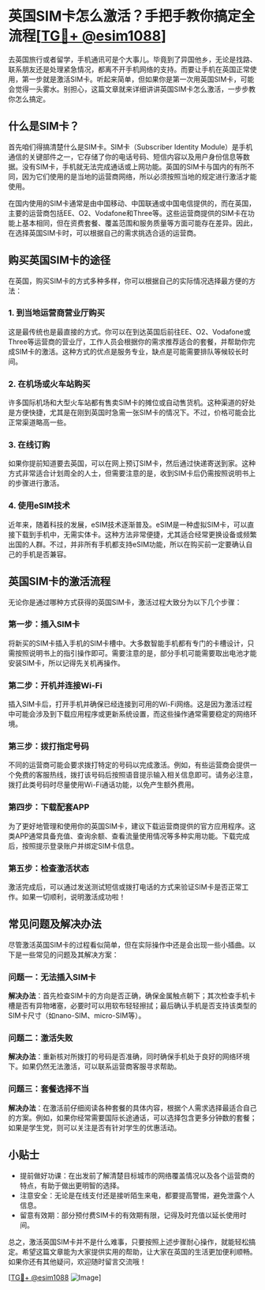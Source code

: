 # 英国SIM卡怎么激活？手把手教你搞定全流程[[TG💪+ @esim1088](https://t.me/s/esim1088)]

去英国旅行或者留学，手机通讯可是个大事儿。毕竟到了异国他乡，无论是找路、联系朋友还是处理紧急情况，都离不开手机网络的支持。而要让手机在英国正常使用，第一步就是激活SIM卡。听起来简单，但如果你是第一次用英国SIM卡，可能会觉得一头雾水。别担心，这篇文章就来详细讲讲英国SIM卡怎么激活，一步步教你怎么搞定。

## 什么是SIM卡？

首先咱们得搞清楚什么是SIM卡。SIM卡（Subscriber Identity Module）是手机通信的关键部件之一，它存储了你的电话号码、短信内容以及用户身份信息等数据。没有SIM卡，手机就无法完成通话或上网功能。英国的SIM卡与国内的有所不同，因为它们使用的是当地的运营商网络，所以必须按照当地的规定进行激活才能使用。

在国内使用的SIM卡通常是由中国移动、中国联通或中国电信提供的，而在英国，主要的运营商包括EE、O2、Vodafone和Three等。这些运营商提供的SIM卡在功能上基本相同，但在资费套餐、覆盖范围和服务质量等方面可能存在差异。因此，在选择英国SIM卡时，可以根据自己的需求挑选合适的运营商。

## 购买英国SIM卡的途径

在英国，购买SIM卡的方式多种多样，你可以根据自己的实际情况选择最方便的方法：

### 1. 到当地运营商营业厅购买

这是最传统也是最直接的方式。你可以在到达英国后前往EE、O2、Vodafone或Three等运营商的营业厅，工作人员会根据你的需求推荐适合的套餐，并帮助你完成SIM卡的激活。这种方式的优点是服务专业，缺点是可能需要排队等候较长时间。

### 2. 在机场或火车站购买

许多国际机场和大型火车站都有售卖SIM卡的摊位或自动售货机。这种渠道的好处是方便快捷，尤其是在刚到英国时急需一张SIM卡的情况下。不过，价格可能会比正常渠道略高一些。

### 3. 在线订购

如果你提前知道要去英国，可以在网上预订SIM卡，然后通过快递寄送到家。这种方式非常适合计划周全的人士，但需要注意的是，收到SIM卡后仍需按照说明书上的步骤进行激活。

### 4. 使用eSIM技术

近年来，随着科技的发展，eSIM技术逐渐普及。eSIM是一种虚拟SIM卡，可以直接下载到手机中，无需实体卡。这种方法非常便捷，尤其适合经常更换设备或频繁出国的人群。不过，并非所有手机都支持eSIM功能，所以在购买前一定要确认自己的手机是否兼容。

## 英国SIM卡的激活流程

无论你是通过哪种方式获得的英国SIM卡，激活过程大致分为以下几个步骤：

### 第一步：插入SIM卡

将新买的SIM卡插入手机的SIM卡槽中。大多数智能手机都有专门的卡槽设计，只需按照说明书上的指引操作即可。需要注意的是，部分手机可能需要取出电池才能安装SIM卡，所以记得先关机再操作。

### 第二步：开机并连接Wi-Fi

插入SIM卡后，打开手机并确保已经连接到可用的Wi-Fi网络。这是因为激活过程中可能会涉及到下载应用程序或更新系统设置，而这些操作通常需要稳定的网络环境。

### 第三步：拨打指定号码

不同的运营商可能会要求拨打特定的号码以完成激活。例如，有些运营商会提供一个免费的客服热线，拨打该号码后按照语音提示输入相关信息即可。请务必注意，拨打此类号码时尽量使用Wi-Fi通话功能，以免产生额外费用。

### 第四步：下载配套APP

为了更好地管理和使用你的英国SIM卡，建议下载运营商提供的官方应用程序。这类APP通常具备充值、查询余额、查看流量使用情况等多种实用功能。下载完成后，按照提示登录账户并绑定SIM卡信息。

### 第五步：检查激活状态

激活完成后，可以通过发送测试短信或拨打电话的方式来验证SIM卡是否正常工作。如果一切顺利，说明激活成功啦！

## 常见问题及解决办法

尽管激活英国SIM卡的过程看似简单，但在实际操作中还是会出现一些小插曲。以下是一些常见的问题及其解决方案：

### 问题一：无法插入SIM卡

**解决办法**：首先检查SIM卡的方向是否正确，确保金属触点朝下；其次检查手机卡槽是否有异物堵塞，必要时可以用软布轻轻擦拭；最后确认手机是否支持该类型的SIM卡尺寸（如nano-SIM、micro-SIM等）。

### 问题二：激活失败

**解决办法**：重新核对所拨打的号码是否准确，同时确保手机处于良好的网络环境下。如果仍然无法激活，可以联系运营商客服寻求帮助。

### 问题三：套餐选择不当

**解决办法**：在激活前仔细阅读各种套餐的具体内容，根据个人需求选择最适合自己的方案。例如，如果你经常需要国际长途通话，可以选择包含更多分钟数的套餐；如果是学生党，则可以关注是否有针对学生的优惠活动。

## 小贴士

- 提前做好功课：在出发前了解清楚目标城市的网络覆盖情况以及各个运营商的特点，有助于做出更明智的选择。
- 注意安全：无论是在线支付还是接听陌生来电，都要提高警惕，避免泄露个人信息。
- 留意有效期：部分预付费SIM卡的有效期有限，记得及时充值以延长使用时间。

总之，激活英国SIM卡并不是什么难事，只要按照上述步骤耐心操作，就能轻松搞定。希望这篇文章能为大家提供实用的帮助，让大家在英国的生活更加便利顺畅。如果你还有其他疑问，欢迎随时留言交流哦！

[[TG💪+ @esim1088](https://t.me/s/esim1088) ![Image](https://i.postimg.cc/4NQfJmqS/Snipaste-2025-05-13-00-14-12.png)]
